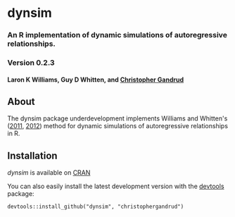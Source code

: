 dynsim
======

### An R implementation of dynamic simulations of autoregressive relationships.

### Version 0.2.3

#### Laron K Williams, Guy D Whitten, and [Christopher Gandrud](http://christophergandrud.blogspot.com/p/biocontact.html)

## About 

The dynsim package underdevelopment implements Williams and Whitten's ([2011](http://www.stata-journal.com/article.html?article=st0242), [2012](http://web.missouri.edu/~williamslaro/Williams%20and%20Whitten%202012.pdf)) method for dynamic simulations of autoregressive relationships in R.

## Installation

*dynsim* is available on [CRAN](http://cran.r-project.org/web/packages/dynsim/index.html)

You can also easily install the latest development version with the [devtools](http://cran.r-project.org/web/packages/devtools/index.html) package:

```
devtools::install_github("dynsim", "christophergandrud")
```
